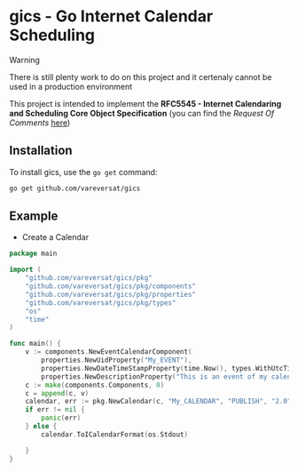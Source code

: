 # gics - Go Internet Calendar Scheduling

> [!WARNING]
> There is still plenty work to do on this project and it certenaly cannot be used in a production environment 

This project is intended to implement the **RFC5545 - Internet Calendaring and Scheduling Core Object Specification** (you can find the *Request Of Comments* [here](https://datatracker.ietf.org/doc/html/rfc5545))

## Installation

To install gics, use the `go get` command:

```sh
go get github.com/vareversat/gics
```

## Example 

 - Create a Calendar

```go
package main

import (
	"github.com/vareversat/gics/pkg"
	"github.com/vareversat/gics/pkg/components"
	"github.com/vareversat/gics/pkg/properties"
	"github.com/vareversat/gics/pkg/types"
	"os"
	"time"
)

func main() {
	v := components.NewEventCalendarComponent(
		properties.NewUidProperty("My_EVENT"),
		properties.NewDateTimeStampProperty(time.Now(), types.WithUtcTime),
		properties.NewDescriptionProperty("This is an event of my calendar !"))
	c := make(components.Components, 0)
	c = append(c, v)
	calendar, err := pkg.NewCalendar(c, "My_CALENDAR", "PUBLISH", "2.0")
	if err != nil {
		panic(err)
	} else {
		calendar.ToICalendarFormat(os.Stdout)

	}
}
```

